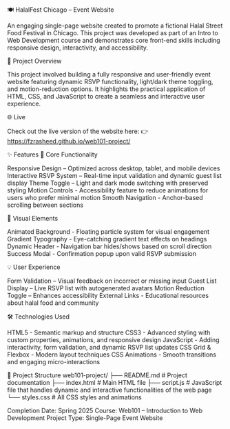 
🍽️ HalalFest Chicago – Event Website

An engaging single-page website created to promote a fictional Halal Street Food Festival in Chicago. This project was developed as part of an Intro to Web Development course and demonstrates core front-end skills including responsive design, interactivity, and accessibility.

🎯 Project Overview

This project involved building a fully responsive and user-friendly event website featuring dynamic RSVP functionality, light/dark theme toggling, and motion-reduction options. It highlights the practical application of HTML, CSS, and JavaScript to create a seamless and interactive user experience.

🌐 Live 

Check out the live version of the website here:
👉 https://fzrasheed.github.io/web101-project/

✨ Features
🧩 Core Functionality

Responsive Design – Optimized across desktop, tablet, and mobile devices
Interactive RSVP System – Real-time input validation and dynamic guest list display
Theme Toggle – Light and dark mode switching with preserved styling
Motion Controls - Accessibility feature to reduce animations for users who prefer minimal motion
Smooth Navigation - Anchor-based scrolling between sections

🎨 Visual Elements

Animated Background - Floating particle system for visual engagement
Gradient Typography - Eye-catching gradient text effects on headings
Dynamic Header - Navigation bar hides/shows based on scroll direction
Success Modal - Confirmation popup upon valid RSVP submission

💡 User Experience

Form Validation – Visual feedback on incorrect or missing input
Guest List Display – Live RSVP list with autogenerated avatars
Motion Reduction Toggle – Enhances accessibility
External Links - Educational resources about halal food and community

🛠️ Technologies Used

HTML5 - Semantic markup and structure
CSS3 - Advanced styling with custom properties, animations, and responsive design
JavaScript - Adding interactivity, form validation, and dynamic RSVP list updates
CSS Grid & Flexbox - Modern layout techniques
CSS Animations - Smooth transitions and engaging micro-interactions

📁 Project Structure
web101-project/
├── README.md           # Project documentation
├── index.html          # Main HTML file
├── script.js           # JavaScript file that handles dynamic and interactive functionalities of the web page
└── styles.css          # All CSS styles and animations


Completion Date: Spring 2025
Course: Web101 – Introduction to Web Development
Project Type: Single-Page Event Website
